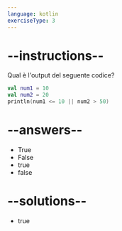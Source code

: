 ```yaml
---
language: kotlin
exerciseType: 3
---
```


# --instructions--

Qual è l'output del seguente codice?
```kotlin
val num1 = 10
val num2 = 20
println(num1 <= 10 || num2 > 50)
```

# --answers--

- True
- False
- true
- false

# --solutions--

- true

